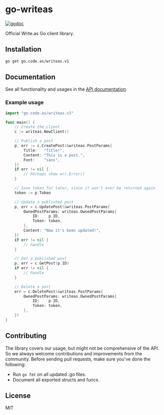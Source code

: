 # go-writeas

[![godoc](https://godoc.org/go.code.as/writeas.v1?status.svg)](https://godoc.org/go.code.as/writeas.v1)

Official Write.as Go client library.

## Installation

```bash
go get go.code.as/writeas.v1
```

## Documentation

See all functionality and usages in the [API documentation](https://developer.write.as/docs/api/).

### Example usage

```go
import "go.code.as/writeas.v1"

func main() {
	// Create the client
	c := writeas.NewClient()

	// Publish a post
	p, err := c.CreatePost(&writeas.PostParams{
		Title:   "Title!",
		Content: "This is a post.",
		Font:    "sans",
	})
	if err != nil {
		// Perhaps show err.Error()
	}

	// Save token for later, since it won't ever be returned again
	token := p.Token

	// Update a published post
	p, err = c.UpdatePost(&writeas.PostParams{
		OwnedPostParams: writeas.OwnedPostParams{
			ID:    p.ID,
			Token: token,
		},
		Content: "Now it's been updated!",
	})
	if err != nil {
		// handle
	}

	// Get a published post
	p, err = c.GetPost(p.ID)
	if err != nil {
		// handle
	}

	// Delete a post
	err = c.DeletePost(&writeas.PostParams{
		OwnedPostParams: writeas.OwnedPostParams{
			ID:    p.ID,
			Token: token,
		},
	})
}
```

## Contributing

The library covers our usage, but might not be comprehensive of the API. So we always welcome contributions and improvements from the community. Before sending pull requests, make sure you've done the following:

* Run `go fmt` on all updated .go files.
* Document all exported structs and funcs.

## License

MIT
